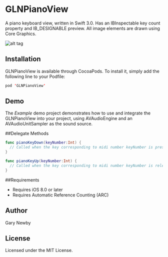 GLNPianoView
============

A piano keyboard view, written in Swift 3.0. 
Has an IBInspectable key count property and IB_DESIGNABLE preview. 
All image elements are drawn using Core Graphics. 

![alt tag](https://github.com/garynewby/GLNPianoView/raw/master/screen.png)


## Installation

GLNPianoView is available through CocoaPods. To install it, simply add the following line to your Podfile:

```swift
pod 'GLNPianoView'
```

## Demo

The <i>Example</i> demo project demonstrates how to use and integrate the GLNPianoView into your project, using AVAudioEngine and an AVAudioUnitSampler as the sound source.

##Delegate Methods

```swift
func pianoKeyDown(keyNumber:Int) {
  // Called when the key corresponding to midi number keyNumber is pressed
}

func pianoKeyUp(keyNumber:Int) {
  // Called when the key corresponding to midi number keyNumber is released
}
```

##<a name="overview"></a>Requirements

- Requires iOS 8.0 or later
- Requires Automatic Reference Counting (ARC)

## Author

Gary Newby

## License

Licensed under the MIT License.

